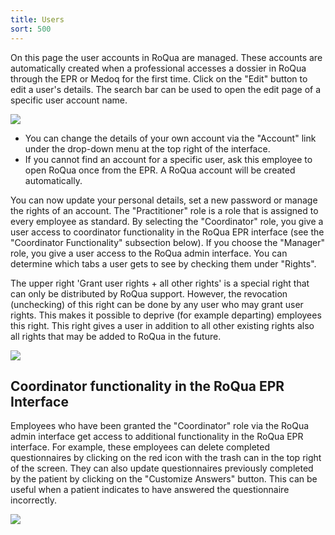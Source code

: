 ```yaml
---
title: Users
sort: 500
---
```


On this page the user accounts in RoQua are managed. These accounts are automatically created when a professional accesses a dossier in RoQua through the EPR or Medoq for the first time. Click on the "Edit" button to edit a user's details. The search bar can be used to open the edit page of a specific user account name.

<img src="/assets/images/screenshots/gebruikers.png" />

<ul class="hints">
  <li>You can change the details of your own account via the "Account" link under the drop-down menu at the top right of the interface.</li>
  <li>If you cannot find an account for a specific user, ask this employee to open RoQua once from the EPR. A RoQua account will be created automatically.</li>
</ul>

You can now update your personal details, set a new password or manage the rights of an account. The "Practitioner" role is a role that is assigned to every employee as standard. By selecting the "Coordinator" role, you give a user access to coordinator functionality in the RoQua EPR interface (see the "Coordinator Functionality" subsection below). If you choose the "Manager" role, you give a user access to the RoQua admin interface. You can determine which tabs a user gets to see by checking them under "Rights".

The upper right 'Grant user rights + all other rights' is a special right that can only be distributed by RoQua support. However, the revocation (unchecking) of this right can be done by any user who may grant user rights. This makes it possible to deprive (for example departing) employees this right. This right gives a user in addition to all other existing rights also all rights that may be added to RoQua in the future.

<img src="/assets/images/screenshots/gebruikers2.png" />

## Coordinator functionality in the RoQua EPR Interface

Employees who have been granted the "Coordinator" role via the RoQua admin interface get access to additional functionality in the RoQua EPR interface. For example, these employees can delete completed questionnaires by clicking on the red icon with the trash can in the top right of the screen. They can also update questionnaires previously completed by the patient by clicking on the "Customize Answers" button. This can be useful when a patient indicates to have answered the questionnaire incorrectly.

<img src="/assets/images/screenshots/dossier_answers_edit2.png" />

